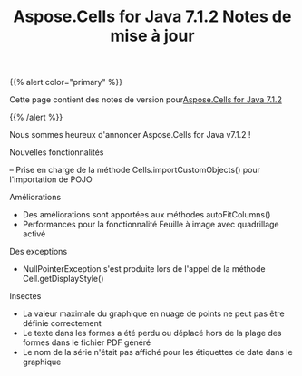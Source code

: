 ﻿---
title: Aspose.Cells for Java 7.1.2 Notes de mise à jour
type: docs
weight: 80
url: /fr/java/aspose-cells-for-java-7-1-2-release-notes/
---
{{% alert color="primary" %}} 

 Cette page contient des notes de version pour[Aspose.Cells for Java 7.1.2](https://downloads.aspose.com/cells/java/new-releases/aspose.cells-for-java-7.1.2/)

{{% /alert %}} 

Nous sommes
 heureux d'annoncer Aspose.Cells for Java v7.1.2 !

 Nouvelles fonctionnalités

 – Prise en charge de la méthode Cells.importCustomObjects() pour l'importation de POJO

 Améliorations

- Des améliorations sont apportées aux méthodes autoFitColumns()
- Performances pour la fonctionnalité Feuille à image avec quadrillage activé

 Des exceptions

- NullPointerException s'est produite lors de l'appel de la méthode Cell.getDisplayStyle()

 Insectes

- La valeur maximale du graphique en nuage de points ne peut pas être définie correctement
- Le texte dans les formes a été perdu ou déplacé hors de la plage des formes dans le fichier PDF généré
- Le nom de la série n'était pas affiché pour les étiquettes de date dans le graphique
